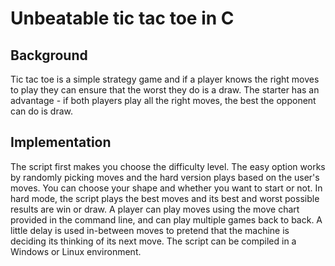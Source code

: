 # Unbeatable tic tac toe in C 

## Background 
Tic tac toe is a simple strategy game and if a player knows the right moves to play they can ensure that the worst they do is a draw. The starter has an advantage - if both players play all the right moves, the best the opponent can do is draw. 

## Implementation
The script first makes you choose the difficulty level. The easy option works by randomly picking moves and the hard version plays based on the user's moves. You can choose your shape and whether you want to start or not. In hard mode, the script plays the best moves and its best and worst possible results are win or draw. A player can play moves using the move chart provided in the command line, and can play multiple games back to back. A little delay is used in-between moves to pretend that the machine is deciding its thinking of its next move. The script can be compiled in a Windows or Linux environment. 
